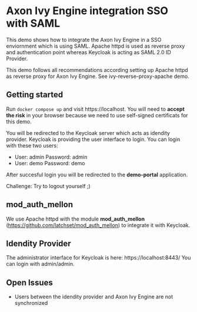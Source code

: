 # Axon Ivy Engine integration SSO with SAML

This demo shows how to integrate the Axon Ivy Engine in a SSO enviornment which
is using SAML. Apache httpd is used as reverse proxy and authentication point
whereas Keycloak is acting as SAML 2.0 ID Provider.

This demo follows all recommendations according setting up Apache httpd as
reverse proxy for Axon Ivy Engine. See ivy-reverse-proxy-apache demo.

## Getting started

Run `docker compose up` and visit https://localhost. You will need to **accept
the risk** in your browser because we need to use self-signed certificats for
this demo.

You will be redirected to the Keycloak server which acts as idendity provider.
Keycloak is providing the user interface to login. You can login with these two
users:

- User: admin Password: admin
- User: demo Password: demo

After succesful login you will be redirected to the **demo-portal** application.

Challenge: Try to logout yourself ;)

## mod_auth_mellon

We use Apache httpd with the module **mod_auth_mellon**
(https://github.com/latchset/mod_auth_mellon) to integrate it with Keycloak.

## Idendity Provider

The administrator interface for Keycloak is here: https://localhost:8443/
You can login with admin/admin.

## Open Issues

- Users between the idendity provider and Axon Ivy Engine are not synchronized
